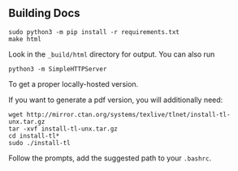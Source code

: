 Building Docs
--------------

    sudo python3 -m pip install -r requirements.txt
    make html

Look in the `_build/html` directory for output. You can also run

    python3 -m SimpleHTTPServer

To get a proper locally-hosted version.

If you want to generate a pdf version, you will additionally need:

    wget http://mirror.ctan.org/systems/texlive/tlnet/install-tl-unx.tar.gz
    tar -xvf install-tl-unx.tar.gz
    cd install-tl*
    sudo ./install-tl

Follow the prompts, add the suggested path to your `.bashrc`.
